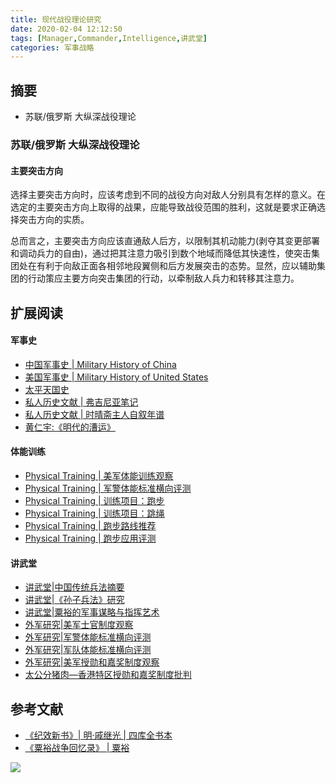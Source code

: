 ```yaml
---
title: 现代战役理论研究
date: 2020-02-04 12:12:50
tags: [Manager,Commander,Intelligence,讲武堂]
categories: 军事战略
---
```

## 摘要

- 苏联/俄罗斯 大纵深战役理论

<!--more-->

### 苏联/俄罗斯 大纵深战役理论

#### 主要突击方向

选择主要突击方向时，应该考虑到不同的战役方向对敌人分别具有怎样的意义。在选定的主要突击方向上取得的战果，应能导致战役范围的胜利，这就是要求正确选择突击方向的实质。

总而言之，主要突击方向应该直通敌人后方，以限制其机动能力(剥夺其变更部署和调动兵力的自由)，通过把其注意力吸引到数个地域而降低其快速性，使突击集团处在有利于向敌正面各相邻地段翼侧和后方发展突击的态势。显然，应以辅助集团的行动策应主要方向突击集团的行动，以牵制敌人兵力和转移其注意力。


## 扩展阅读

#### 军事史

- [中国军事史 | Military History of China](https://riboseyim.github.io/2019/06/07/History-Military-CN/)
- [美国军事史 | Military History of United States](https://riboseyim.github.io/2019/06/07/History-Military-USA/)
- [太平天国史](https://riboseyim.github.io/2017/01/30/History-TaipingHeavenly/)
- [私人历史文献 | 弗吉尼亚笔记](https://riboseyim.github.io/2019/06/07/History-Military-USA/)
- [私人历史文献 | 时晴斋主人自叙年谱](https://riboseyim.github.io/2017/10/22/History-Qing-ZhangJiXing/)
- [黄仁宇:《明代的漕运》](https://riboseyim.github.io/2017/05/28/History-Caoyun/)

#### 体能训练

- [Physical Training | 美军体能训练观察](https://riboseyim.github.io/2017/11/05/Commander-PHT-USArmy/)
- [Physical Training | 军警体能标准横向评测](https://riboseyim.github.io/2017/11/05/Commander-PHT-Stand)
- [Physical Training | 训练项目：跑步](https://riboseyim.com/2016/04/26/PHT-Running//)
- [Physical Training | 训练项目：跳绳](https://riboseyim.com/2019/05/19/PHT-Skipping/)
- [Physical Training | 跑步路线推荐](http://www.jianshu.com/p/6a2fea20b57b)
- [Physical Training | 跑步应用评测](https://riboseyim.com/2016/04/26/Visualization-RunningApp/)

#### 讲武堂
- [讲武堂|中国传统兵法摘要](https://riboseyim.github.io/2017/11/05/Commander-Art-Of-War-Chinese/)
- [讲武堂|《孙子兵法》研究](https://riboseyim.github.io/2020/02/04/Commander-Art-Of-War/)
- [讲武堂|粟裕的军事谋略与指挥艺术](https://riboseyim.github.io/2020/02/08/Commander-Art-Of-War-SuYu/)
- [外军研究|美军士官制度观察](https://riboseyim.github.io/2017/08/15/Commander-Sergeant/)
- [外军研究|军警体能标准横向评测](https://riboseyim.github.io/2017/11/05/Commander-PHT-USArmy/)
- [外军研究|军队体能标准横向评测](https://riboseyim.github.io/2017/11/05/Commander-PHT-Stand/)
- [外军研究|美军授勋和嘉奖制度观察](https://riboseyim.github.io/2017/04/09/Medal/)
- [太公分猪肉—香港特区授勋和嘉奖制度批判](https://riboseyim.github.io/2017/07/14/Medal-HK/)


## 参考文献

- [《纪效新书》| 明·戚继光 | 四库全书本](https://ctext.org/wiki.pl?if=gb&res=3&remap=gb)
- [《粟裕战争回忆录》 | 粟裕 ](http://www.shuku.net:8082/novels/zhuanji/syzzhylu/syzzhylu.html)

![](http://riboseyim-qiniu.riboseyim.com/image_824254815542_3.png)
